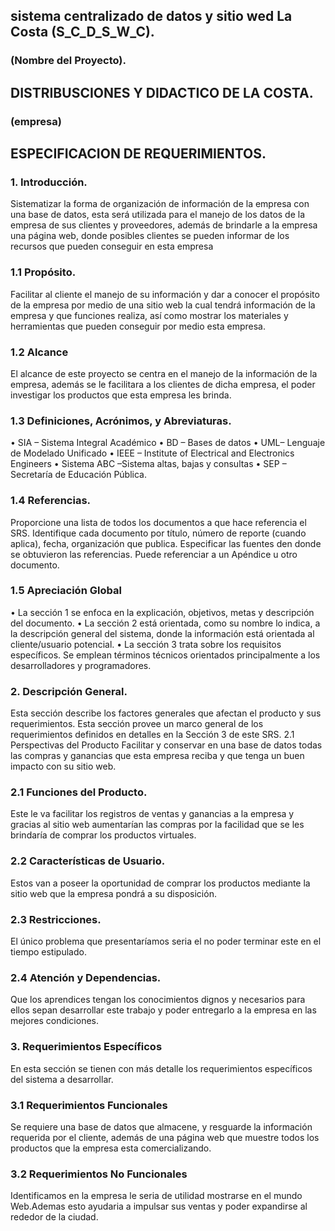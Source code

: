##  sistema centralizado de datos y sitio wed La Costa (S_C_D_S_W_C).
 ### (Nombre del Proyecto).

## DISTRIBUSCIONES Y DIDACTICO DE LA COSTA.
### (empresa)

## ESPECIFICACION DE REQUERIMIENTOS.

### 1.	Introducción.
Sistematizar la forma de organización de información de la empresa con una base de datos, esta será utilizada para el manejo de los datos de la empresa de sus clientes y proveedores, además de brindarle a la empresa una página web, donde posibles clientes se pueden informar de los recursos que pueden conseguir en esta empresa

### 1.1	 Propósito.
Facilitar al cliente el manejo de su información y dar a conocer el propósito de la empresa por medio de una sitio web la cual tendrá información de la empresa y que funciones realiza, así como mostrar los materiales y herramientas que pueden conseguir por medio esta empresa.

### 1.2	Alcance
El alcance de este proyecto se centra en el manejo de la información de la empresa, además se le facilitara a los clientes de dicha empresa, el poder investigar los productos que esta empresa les brinda.

### 1.3	Definiciones, Acrónimos, y Abreviaturas.

 • SIA – Sistema Integral Académico
 • BD – Bases de datos
 • UML– Lenguaje de Modelado Unificado
 • IEEE – Institute of Electrical and Electronics Engineers
 • Sistema ABC –Sistema altas, bajas y consultas
 • SEP – Secretaría de Educación Pública.

### 1.4	Referencias.
Proporcione una lista de todos los documentos a que hace referencia el SRS.  Identifique cada documento por título, número de reporte (cuando aplica), fecha, organización que publica. Especificar las fuentes den donde se obtuvieron las referencias. Puede referenciar a un Apéndice u otro documento.

### 1.5	Apreciación Global

•	La sección 1 se enfoca en la explicación, objetivos, metas y descripción del documento.
•	La sección 2 está orientada, como su nombre lo indica, a la descripción general del sistema, donde la información está orientada al cliente/usuario potencial.
•	La sección 3 trata sobre los requisitos específicos. Se emplean términos técnicos orientados principalmente a los desarrolladores y programadores.


### 2. Descripción General.
Esta sección describe los factores generales que afectan el producto y sus requerimientos. Esta sección provee un marco general de los requerimientos definidos en detalles en la Sección 3 de este SRS.
2.1	Perspectivas del Producto
Facilitar y conservar en una base de datos todas las compras y ganancias que esta empresa reciba y que tenga un buen impacto con su sitio web.

### 2.1 Funciones del Producto.
Este le va facilitar los registros de ventas y ganancias a la empresa y gracias al sitio web aumentarían las compras por la facilidad que se les brindaría de comprar los productos virtuales.


### 2.2	Características de Usuario.
Estos van a poseer la oportunidad de comprar los productos mediante la sitio web que la empresa pondrá a su disposición.

### 2.3	Restricciones.
El único problema que presentaríamos seria el no poder terminar este en el tiempo estipulado.

### 2.4	Atención y Dependencias.
Que los aprendices tengan los conocimientos dignos y necesarios para ellos sepan desarrollar este trabajo y poder entregarlo a la empresa en las mejores condiciones.

### 3.	Requerimientos Específicos
En esta sección se tienen con más detalle los requerimientos específicos del sistema a desarrollar.

### 3.1	Requerimientos Funcionales
Se requiere una base de datos que almacene, y resguarde la información requerida por el cliente, además de una página web que muestre todos los  productos que la empresa esta comercializando.

### 3.2 Requerimientos No Funcionales
Identificamos en la empresa  le seria de utilidad mostrarse en el mundo Web.Ademas esto ayudaria a impulsar sus ventas y poder expandirse al rededor de la ciudad.
